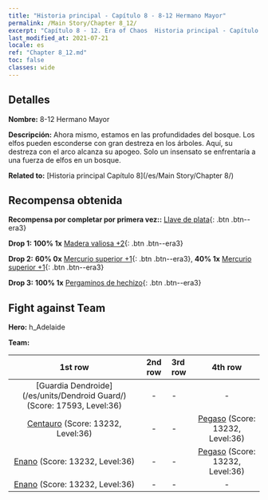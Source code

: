 ```yaml
---
title: "Historia principal - Capítulo 8 - 8-12 Hermano Mayor"
permalink: /Main Story/Chapter 8_12/
excerpt: "Capítulo 8 - 12. Era of Chaos  Historia principal - Capítulo 8_12. 8-12 Hermano Mayor"
last_modified_at: 2021-07-21
locale: es
ref: "Chapter 8_12.md"
toc: false
classes: wide
---
```


## Detalles

 **Nombre:** 8-12 Hermano Mayor

 **Descripción:** Ahora mismo, estamos en las profundidades del bosque. Los elfos pueden esconderse con gran destreza en los árboles. Aquí, su destreza con el arco alcanza su apogeo. Solo un insensato se enfrentaría a una fuerza de elfos en un bosque.

 **Related to:** [Historia principal Capítulo 8](/es/Main Story/Chapter 8/)

## Recompensa obtenida

 **Recompensa por completar por primera vez::** [Llave de plata](/ItemsES/con_693/){: .btn .btn--era3}

 **Drop 1:** **100% 1x** [Madera valiosa +2](/ItemsES/mat_27/){: .btn .btn--era3}

 **Drop 2:** **60% 0x** [Mercurio superior +1](/ItemsES/mat_21/){: .btn .btn--era3}, **40% 1x** [Mercurio superior +1](/ItemsES/mat_21/){: .btn .btn--era3}

 **Drop 3:** **100% 1x** [Pergaminos de hechizo](/ItemsES/con_694/){: .btn .btn--era3}


## Fight against Team
 **Hero:** h_Adelaide

 **Team:**


  | 1st row | 2nd row | 3rd row | 4th row |
  |:----:|:----:|:----|:----:|
  | [Guardia Dendroide](/es/units/Dendroid Guard/) (Score: 17593, Level:36)  | - | - | - |
  | [Centauro](/es/units/Centaur/) (Score: 13232, Level:36)  | - | - | [Pegaso](/es/units/Pegasus/) (Score: 13232, Level:36)  |
  | [Enano](/es/units/Dwarf/) (Score: 13232, Level:36)  | - | - | [Pegaso](/es/units/Pegasus/) (Score: 13232, Level:36)  |
  | [Enano](/es/units/Dwarf/) (Score: 13232, Level:36)  | - | - | - |


